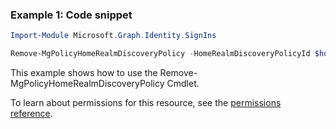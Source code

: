 ### Example 1: Code snippet

```powershellImport-Module Microsoft.Graph.Identity.SignIns

Remove-MgPolicyHomeRealmDiscoveryPolicy -HomeRealmDiscoveryPolicyId $homeRealmDiscoveryPolicyId
```
This example shows how to use the Remove-MgPolicyHomeRealmDiscoveryPolicy Cmdlet.
To learn about permissions for this resource, see the [permissions reference](/graph/permissions-reference).

